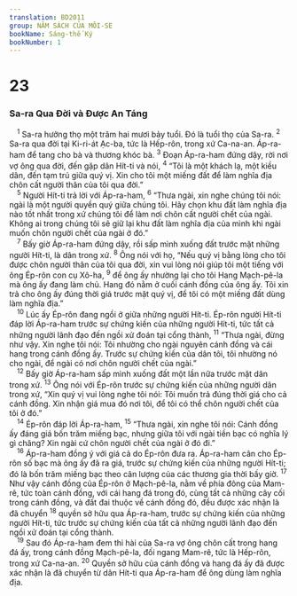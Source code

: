 ```yaml
---
translation: BD2011
group: NĂM SÁCH CỦA MÔI-SE
bookName: Sáng-thế Ký 
bookNumber: 1
---
```


<div class="title"><h1>23</h1><h3>Sa-ra Qua Ðời và Ðược An Táng</h3></div>
<span class="verse sa_23_1"> <sup>1</sup> Sa-ra hưởng thọ một trăm hai mươi bảy tuổi. Ðó là tuổi thọ của Sa-ra. </span>
<span class="verse sa_23_2"><sup>2</sup> Sa-ra qua đời tại Ki-ri-át Ạc-ba, tức là Hếp-rôn, trong xứ Ca-na-an. Áp-ra-ham để tang cho bà và thương khóc bà. </span>
<span class="verse sa_23_3"><sup>3</sup> Ðoạn Áp-ra-ham đứng dậy, rời nơi vợ ông qua đời, đến gặp dân Hít-ti và nói, </span>
<span class="verse sa_23_4"><sup>4</sup> “Tôi là một khách lạ, một kiều dân, đến tạm trú giữa quý vị. Xin cho tôi một miếng đất để làm nghĩa địa chôn cất người thân của tôi qua đời.”<br/></span>
<span class="verse sa_23_5"> <sup>5</sup> Người Hít-ti trả lời với Áp-ra-ham, </span>
<span class="verse sa_23_6"><sup>6</sup> “Thưa ngài, xin nghe chúng tôi nói: ngài là một người quyền quý giữa chúng tôi. Hãy chọn khu đất làm nghĩa địa nào tốt nhất trong xứ chúng tôi để làm nơi chôn cất người chết của ngài. Không ai trong chúng tôi sẽ giữ lại khu đất làm nghĩa địa của mình khi ngài muốn chôn người chết của ngài ở đó.” <br/></span>
<span class="verse sa_23_7"> <sup>7</sup> Bấy giờ Áp-ra-ham đứng dậy, rồi sấp mình xuống đất trước mặt những người Hít-ti, là dân trong xứ. </span>
<span class="verse sa_23_8"><sup>8</sup> Ông nói với họ, “Nếu quý vị bằng lòng cho tôi được chôn người thân của tôi qua đời, xin vui lòng nói giúp tôi một tiếng với ông Ép-rôn con cụ Xô-ha, </span>
<span class="verse sa_23_9"><sup>9</sup> để ông ấy nhường lại cho tôi Hang Mạch-pê-la mà ông ấy đang làm chủ. Hang đó nằm ở cuối cánh đồng của ông ấy. Tôi xin trả cho ông ấy đúng thời giá trước mặt quý vị, để tôi có một miếng đất dùng làm nghĩa địa.”<br/></span>
<span class="verse sa_23_10"> <sup>10</sup> Lúc ấy Ép-rôn đang ngồi ở giữa những người Hít-ti. Ép-rôn người Hít-ti đáp lời Áp-ra-ham trước sự chứng kiến của những người Hít-ti, tức tất cả những người lãnh đạo đến ngồi xử đoán tại cổng thành, </span>
<span class="verse sa_23_11"><sup>11</sup> “Thưa ngài, đừng như vậy. Xin nghe tôi nói: Tôi nhường cho ngài nguyên cánh đồng và cái hang trong cánh đồng ấy. Trước sự chứng kiến của dân tôi, tôi nhường nó cho ngài, để ngài có nơi chôn người chết của ngài.”<br/></span>
<span class="verse sa_23_12"> <sup>12</sup> Bấy giờ Áp-ra-ham sấp mình xuống đất một lần nữa trước mặt dân trong xứ. </span>
<span class="verse sa_23_13"><sup>13</sup> Ông nói với Ép-rôn trước sự chứng kiến của những người dân trong xứ, “Xin quý vị vui lòng nghe tôi nói: Tôi muốn trả đúng thời giá cho cả cánh đồng. Xin nhận giá mua đó nơi tôi, để tôi có thể chôn người chết của tôi ở đó.”<br/></span>
<span class="verse sa_23_14"> <sup>14</sup> Ép-rôn đáp lời Áp-ra-ham, </span>
<span class="verse sa_23_15"><sup>15</sup> “Thưa ngài, xin nghe tôi nói: Cánh đồng ấy đáng giá bốn trăm miếng bạc, nhưng giữa tôi với ngài tiền bạc có nghĩa lý gì chăng? Xin ngài cứ chôn người chết của ngài ở đó đi.”<br/></span>
<span class="verse sa_23_16"> <sup>16</sup> Áp-ra-ham đồng ý với giá cả do Ép-rôn đưa ra. Áp-ra-ham cân cho Ép-rôn số bạc mà ông ấy đã ra giá, trước sự chứng kiến của những người Hít-ti; đó là bốn trăm miếng bạc theo cân lượng của các thương gia thời bấy giờ. </span>
<span class="verse sa_23_17"><sup>17</sup> Như vậy cánh đồng của Ép-rôn ở Mạch-pê-la, nằm về phía đông của Mam-rê, tức toàn cánh đồng, với cái hang đá trong đó, cùng tất cả những cây cối trong cánh đồng, và đất đai thuộc về cánh đồng đó, đều được xác nhận là đã chuyển </span>
<span class="verse sa_23_18"><sup>18</sup> quyền sở hữu qua Áp-ra-ham, trước sự chứng kiến của những người Hít-ti, tức trước sự chứng kiến của tất cả những người lãnh đạo đến ngồi xử đoán tại cổng thành.<br/></span>
<span class="verse sa_23_19"> <sup>19</sup> Sau đó Áp-ra-ham đem thi hài của Sa-ra vợ ông chôn cất trong hang đá ấy, trong cánh đồng Mạch-pê-la, đối ngang Mam-rê, tức là Hếp-rôn, trong xứ Ca-na-an. </span>
<span class="verse sa_23_20"><sup>20</sup> Quyền sở hữu của cánh đồng và hang đá ấy đã được xác nhận là đã chuyển từ dân Hít-ti qua Áp-ra-ham để ông dùng làm nghĩa địa.<br/></span>
